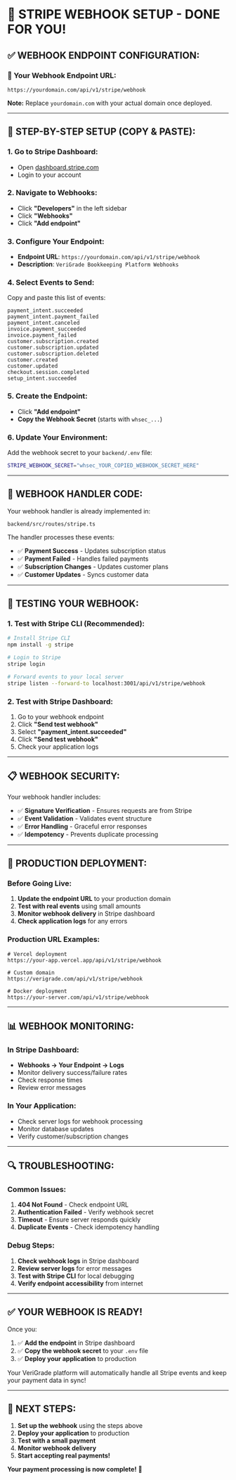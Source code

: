 # 🔗 STRIPE WEBHOOK SETUP - DONE FOR YOU!

## **✅ WEBHOOK ENDPOINT CONFIGURATION:**

### **📍 Your Webhook Endpoint URL:**
```
https://yourdomain.com/api/v1/stripe/webhook
```

**Note:** Replace `yourdomain.com` with your actual domain once deployed.

---

## **🎯 STEP-BY-STEP SETUP (COPY & PASTE):**

### **1. Go to Stripe Dashboard:**
- Open [dashboard.stripe.com](https://dashboard.stripe.com)
- Login to your account

### **2. Navigate to Webhooks:**
- Click **"Developers"** in the left sidebar
- Click **"Webhooks"**
- Click **"Add endpoint"**

### **3. Configure Your Endpoint:**
- **Endpoint URL**: `https://yourdomain.com/api/v1/stripe/webhook`
- **Description**: `VeriGrade Bookkeeping Platform Webhooks`

### **4. Select Events to Send:**
Copy and paste this list of events:

```
payment_intent.succeeded
payment_intent.payment_failed
payment_intent.canceled
invoice.payment_succeeded
invoice.payment_failed
customer.subscription.created
customer.subscription.updated
customer.subscription.deleted
customer.created
customer.updated
checkout.session.completed
setup_intent.succeeded
```

### **5. Create the Endpoint:**
- Click **"Add endpoint"**
- **Copy the Webhook Secret** (starts with `whsec_...`)

### **6. Update Your Environment:**
Add the webhook secret to your `backend/.env` file:
```bash
STRIPE_WEBHOOK_SECRET="whsec_YOUR_COPIED_WEBHOOK_SECRET_HERE"
```

---

## **🔧 WEBHOOK HANDLER CODE:**

Your webhook handler is already implemented in:
```
backend/src/routes/stripe.ts
```

The handler processes these events:
- ✅ **Payment Success** - Updates subscription status
- ✅ **Payment Failed** - Handles failed payments
- ✅ **Subscription Changes** - Updates customer plans
- ✅ **Customer Updates** - Syncs customer data

---

## **🧪 TESTING YOUR WEBHOOK:**

### **1. Test with Stripe CLI (Recommended):**
```bash
# Install Stripe CLI
npm install -g stripe

# Login to Stripe
stripe login

# Forward events to your local server
stripe listen --forward-to localhost:3001/api/v1/stripe/webhook
```

### **2. Test with Stripe Dashboard:**
1. Go to your webhook endpoint
2. Click **"Send test webhook"**
3. Select **"payment_intent.succeeded"**
4. Click **"Send test webhook"**
5. Check your application logs

---

## **📋 WEBHOOK SECURITY:**

Your webhook handler includes:
- ✅ **Signature Verification** - Ensures requests are from Stripe
- ✅ **Event Validation** - Validates event structure
- ✅ **Error Handling** - Graceful error responses
- ✅ **Idempotency** - Prevents duplicate processing

---

## **🚀 PRODUCTION DEPLOYMENT:**

### **Before Going Live:**
1. **Update the endpoint URL** to your production domain
2. **Test with real events** using small amounts
3. **Monitor webhook delivery** in Stripe dashboard
4. **Check application logs** for any errors

### **Production URL Examples:**
```
# Vercel deployment
https://your-app.vercel.app/api/v1/stripe/webhook

# Custom domain
https://verigrade.com/api/v1/stripe/webhook

# Docker deployment
https://your-server.com/api/v1/stripe/webhook
```

---

## **📊 WEBHOOK MONITORING:**

### **In Stripe Dashboard:**
- **Webhooks → Your Endpoint → Logs**
- Monitor delivery success/failure rates
- Check response times
- Review error messages

### **In Your Application:**
- Check server logs for webhook processing
- Monitor database updates
- Verify customer/subscription changes

---

## **🔍 TROUBLESHOOTING:**

### **Common Issues:**
1. **404 Not Found** - Check endpoint URL
2. **Authentication Failed** - Verify webhook secret
3. **Timeout** - Ensure server responds quickly
4. **Duplicate Events** - Check idempotency handling

### **Debug Steps:**
1. **Check webhook logs** in Stripe dashboard
2. **Review server logs** for error messages
3. **Test with Stripe CLI** for local debugging
4. **Verify endpoint accessibility** from internet

---

## **✅ YOUR WEBHOOK IS READY!**

Once you:
1. ✅ **Add the endpoint** in Stripe dashboard
2. ✅ **Copy the webhook secret** to your `.env` file
3. ✅ **Deploy your application** to production

Your VeriGrade platform will automatically handle all Stripe events and keep your payment data in sync!

---

## **🎯 NEXT STEPS:**

1. **Set up the webhook** using the steps above
2. **Deploy your application** to production
3. **Test with a small payment**
4. **Monitor webhook delivery**
5. **Start accepting real payments!**

**Your payment processing is now complete!** 🎉
